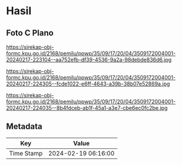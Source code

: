 # Hasil

## Foto C Plano

https://sirekap-obj-formc.kpu.go.id/2168/pemilu/ppwp/35/09/17/20/04/3509172004001-20240217-223104--aa752efb-df39-4536-9a2a-98debde836d6.jpg

https://sirekap-obj-formc.kpu.go.id/2168/pemilu/ppwp/35/09/17/20/04/3509172004001-20240217-224305--fcde1022-e6ff-4643-a39b-38b07e52869a.jpg

https://sirekap-obj-formc.kpu.go.id/2168/pemilu/ppwp/35/09/17/20/04/3509172004001-20240217-224035--8b4fdceb-ab1f-45a1-a3e7-cbe6ec0fc2be.jpg


## Metadata

| Key        | Value               |
| ---------- | ------------------- |
| Time Stamp | 2024-02-19 06:16:00 |



